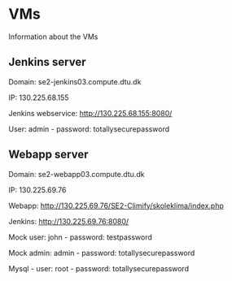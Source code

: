 # VMs

Information about the VMs

## Jenkins server
Domain: se2-jenkins03.compute.dtu.dk

IP: 130.225.68.155

Jenkins webservice: http://130.225.68.155:8080/

User: admin - password: totallysecurepassword

## Webapp server 
Domain: se2-webapp03.compute.dtu.dk

IP: 130.225.69.76

Webapp: http://130.225.69.76/SE2-Climify/skoleklima/index.php

Jenkins: http://130.225.69.76:8080/

Mock user: john - password: testpassword

Mock admin: admin - password: totallysecurepassword

Mysql - user: root - password: totallysecurepassword
